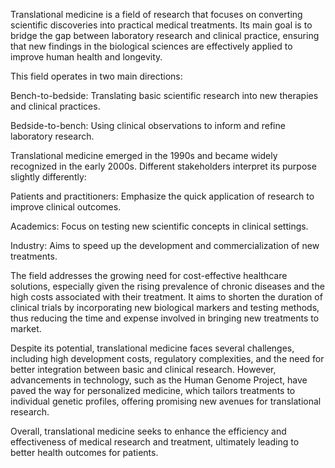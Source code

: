 Translational medicine is a field of research that focuses on converting scientific discoveries into practical medical treatments. Its main goal is to bridge the gap between laboratory research and clinical practice, ensuring that new findings in the biological sciences are effectively applied to improve human health and longevity.

This field operates in two main directions:

Bench-to-bedside: Translating basic scientific research into new therapies and clinical practices.

Bedside-to-bench: Using clinical observations to inform and refine laboratory research.

Translational medicine emerged in the 1990s and became widely recognized in the early 2000s. Different stakeholders interpret its purpose slightly differently:

Patients and practitioners: Emphasize the quick application of research to improve clinical outcomes.

Academics: Focus on testing new scientific concepts in clinical settings.

Industry: Aims to speed up the development and commercialization of new treatments.

The field addresses the growing need for cost-effective healthcare solutions, especially given the rising prevalence of chronic diseases and the high costs associated with their treatment. It aims to shorten the duration of clinical trials by incorporating new biological markers and testing methods, thus reducing the time and expense involved in bringing new treatments to market.

Despite its potential, translational medicine faces several challenges, including high development costs, regulatory complexities, and the need for better integration between basic and clinical research. However, advancements in technology, such as the Human Genome Project, have paved the way for personalized medicine, which tailors treatments to individual genetic profiles, offering promising new avenues for translational research.

Overall, translational medicine seeks to enhance the efficiency and effectiveness of medical research and treatment, ultimately leading to better health outcomes for patients.
